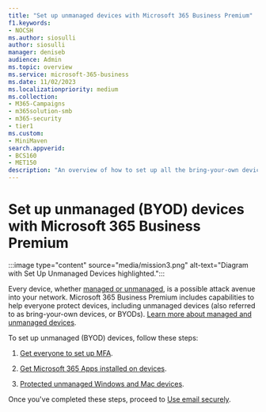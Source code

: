 ```yaml
---
title: "Set up unmanaged devices with Microsoft 365 Business Premium"
f1.keywords:
- NOCSH
ms.author: siosulli
author: siosulli
manager: deniseb
audience: Admin
ms.topic: overview
ms.service: microsoft-365-business
ms.date: 11/02/2023
ms.localizationpriority: medium
ms.collection:
- M365-Campaigns
- m365solution-smb
- m365-security
- tier1
ms.custom:
- MiniMaven
search.appverid:
- BCS160
- MET150
description: "An overview of how to set up all the bring-your-own devices (BYOD) with protection against cyberattacks and other malicious threats and vulnerabilities."
---
```


# Set up unmanaged (BYOD) devices with Microsoft 365 Business Premium

:::image type="content" source="media/mission3.png" alt-text="Diagram with Set Up Unmanaged Devices highlighted.":::

Every device, whether [managed or unmanaged](m365bp-managed-unmanaged-devices.md), is a possible attack avenue into your network. Microsoft 365 Business Premium includes capabilities to help everyone protect devices, including unmanaged devices (also referred to as bring-your-own devices, or BYODs). [Learn more about managed and unmanaged devices](m365bp-managed-unmanaged-devices.md).

To set up unmanaged (BYOD) devices, follow these steps:

1. [Get everyone to set up MFA](m365bp-mfa-for-users.md).

2. [Get Microsoft 365 Apps installed on devices](m365bp-users-install-m365-apps.md).

3. [Protected unmanaged Windows and Mac devices](m365bp-protect-pcs-macs.md).

Once you've completed these steps, proceed to [Use email securely](m365bp-use-email-securely.md).

